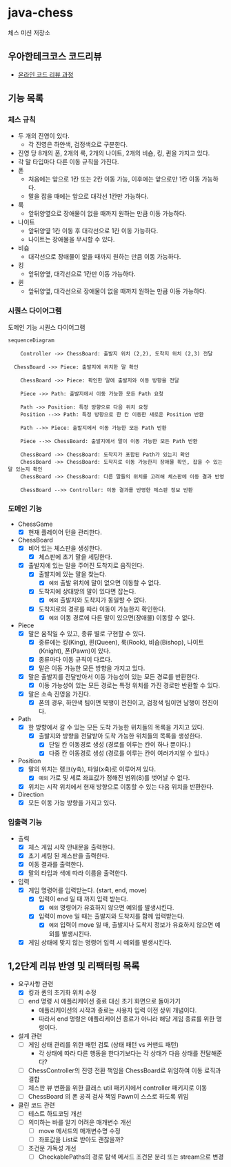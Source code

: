# java-chess

체스 미션 저장소

## 우아한테크코스 코드리뷰

- [온라인 코드 리뷰 과정](https://github.com/woowacourse/woowacourse-docs/blob/master/maincourse/README.md)

## 기능 목록

### 체스 규칙

- 두 개의 진영이 있다.
    - 각 진영은 하얀색, 검정색으로 구분한다.
- 진영 당 8개의 폰, 2개의 룩, 2개의 나이트, 2개의 비숍, 킹, 퀸을 가지고 있다.
- 각 말 타입마다 다른 이동 규칙을 가진다.
- 폰
    - 처음에는 앞으로 1칸 또는 2칸 이동 가능, 이후에는 앞으로만 1칸 이동 가능하다.
    - 말을 잡을 때에는 앞으로 대각선 1칸만 가능하다.
- 룩
    - 앞뒤양옆으로 장애물이 없을 때까지 원하는 만큼 이동 가능하다.
- 나이트
    - 앞뒤양옆 1칸 이동 후 대각선으로 1칸 이동 가능하다.
    - 나이트는 장애물을 무시할 수 있다.
- 비숍
    - 대각선으로 장애물이 없을 때까지 원하는 만큼 이동 가능하다.
- 킹
    - 앞뒤양옆, 대각선으로 1칸만 이동 가능하다.
- 퀸
    - 앞뒤양옆, 대각선으로 장애물이 없을 때까지 원하는 만큼 이동 가능하다.

### 시퀀스 다이어그램

도메인 기능 시퀀스 다이어그램

```mermaid
sequenceDiagram

	Controller ->> ChessBoard: 출발지 위치 (2,2), 도착지 위치 (2,3) 전달

  ChessBoard ->> Piece: 출발지에 위치한 말 확인

	ChessBoard ->> Piece: 확인한 말에 출발지와 이동 방향을 전달

	Piece ->> Path: 출발지에서 이동 가능한 모든 Path 요청

	Path ->> Position: 특정 방향으로 다음 위치 요청
	Position -->> Path: 특정 방향으로 한 칸 이동한 새로운 Position 반환

	Path -->> Piece: 출발지에서 이동 가능한 모든 Path 반환 

	Piece -->> ChessBoard: 출발지에서 말이 이동 가능한 모든 Path 반환

	ChessBoard ->> ChessBoard: 도착지가 포함된 Path가 있는지 확인
	ChessBoard ->> ChessBoard: 도착지로 이동 가능한지 장애물 확인, 잡을 수 있는 말 있는지 확인
	ChessBoard ->> ChessBoard: 다른 말들의 위치를 고려해 체스판에 이동 결과 반영

	ChessBoard -->> Controller: 이동 결과를 반영한 체스판 정보 반환 
```

### 도메인 기능

- ChessGame
    - [x] 현재 플레이어 턴을 관리한다.
- ChessBoard
    - [x] 비어 있는 체스판을 생성한다.
        - [x] 체스판에 초기 말을 세팅한다.
    - [x] 출발지에 있는 말을 주어진 도착지로 움직인다.
        - [x] 출발지에 있는 말을 찾는다.
            - [x] `예외` 출발 위치에 말이 없으면 이동할 수 없다.
        - [x] 도착지에 상대방의 말이 있다면 잡는다.
            - [x] `예외` 출발지와 도착지가 동일할 수 없다.
        - [x] 도착지로의 경로를 따라 이동이 가능한지 확인한다.
            - [x] `예외` 이동 경로에 다른 말이 있으면(장애물) 이동할 수 없다.
- Piece
    - [x] 말은 움직일 수 있고, 종류 별로 구현할 수 있다.
        - [x] 종류에는 킹(King), 퀸(Queen), 룩(Rook), 비숍(Bishop), 나이트(Knight), 폰(Pawn)이 있다.
        - [x] 종류마다 이동 규칙이 다르다.
        - [x] 말은 이동 가능한 모든 방향을 가지고 있다.
    - [x] 말은 출발지를 전달받아서 이동 가능성이 있는 모든 경로를 반환한다.
        - [x] 이동 가능성이 있는 모든 경로는 특정 위치를 가진 경로만 반환할 수 있다.
    - [x] 말은 소속 진영을 가진다.
        - [x] 폰의 경우, 하얀색 팀이면 북행이 전진이고, 검정색 팀이면 남행이 전진이다.
- Path
    - [x] 한 방향에서 갈 수 있는 모든 도착 가능한 위치들의 목록을 가지고 있다.
        - [x] 출발지와 방향을 전달받아 도착 가능한 위치들의 목록을 생성한다.
            - [x] 단일 칸 이동경로 생성 (경로를 이루는 칸이 하나 뿐이다.)
            - [x] 다중 칸 이동경로 생성 (경로를 이루는 칸이 여러가지일 수 있다.)
- Position
    - [x] 말의 위치는 랭크(y축), 파일(x축)로 이루어져 있다.
        - [x] `예외` 가로 및 세로 좌표값가 정해진 범위(8)를 벗어날 수 없다.
    - [x] 위치는 시작 위치에서 현재 방향으로 이동할 수 있는 다음 위치을 반환한다.
- Direction
    - [X] 모든 이동 가능 방향을 가지고 있다.

### 입출력 기능

- 출력
    - [x] 체스 게임 시작 안내문을 출력한다.
    - [x] 초기 세팅 된 체스판을 출력한다.
    - [x] 이동 결과를 출력한다.
    - [x] 말의 타입과 색에 따라 이름을 출력한다.
- 입력
    - [x] 게임 명령어를 입력받는다. (start, end, move)
        - [x] 입력이 end 일 때 까지 입력 받는다.
            - [x] `예외` 명령어가 유효하지 않으면 예외를 발생시킨다.
        - [x] 입력이 move 일 때는 출발지와 도착지를 함께 입력받는다.
            - [x] `예외` 입력이 move 일 때, 출발지나 도착지 정보가 유효하지 않으면 예외를 발생시킨다.
    - [x] 게임 상태에 맞지 않는 명령어 입력 시 예외를 발생시킨다.

## 1,2단계 리뷰 반영 및 리팩터링 목록

- 요구사항 관련
    - [x] 킹과 퀸의 초기화 위치 수정
    - [ ] end 명령 시 애플리케이션 종료 대신 초기 화면으로 돌아가기
        - 애플리케이션의 시작과 종료는 사용자 입력 이전 상위 개념이다.
        - 따라서 end 명령은 애플리케이션 종료가 아니라 해당 게임 종료를 위한 명령이다.
- 설계 관련
    - [ ] 게임 상태 관리를 위한 패턴 검토 (상태 패턴 vs 커맨드 패턴)
        - 각 상태에 따라 다른 행동을 한다기보다는 각 상태가 다음 상태를 전달해준다?
    - [ ] ChessController의 진영 전환 책임을 ChessBoard로 위임하여 이동 로직과 결합
    - [ ] 체스판 뷰 변환을 위한 클래스 util 패키지에서 controller 패키지로 이동
    - [ ] ChessBoard 의 폰 공격 검사 책임 Pawn이 스스로 하도록 위임
- 클린 코드 관련
    - [ ] 테스트 하드코딩 개선
    - [ ] 의미하는 바를 알기 어려운 매개변수 개선
        - [ ] move 메서드의 매개변수명 수정
        - [ ] 좌표값을 List<Integer>로 받아도 괜찮을까?
    - [ ] 조건문 가독성 개선
        - [ ] CheckablePaths의 경로 탐색 메서드 조건문 분리 또는 stream으로 변경
